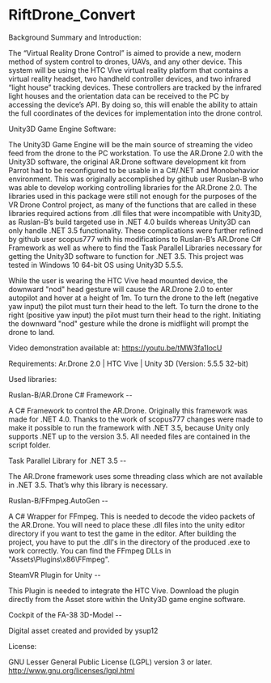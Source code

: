  # RiftDrone_Convert

Background Summary and Introduction:

   The “Virtual Reality Drone Control” is aimed to provide a new, modern method of system
control to drones, UAVs, and any other device. This system will be using the HTC Vive virtual
reality platform that contains a virtual reality headset, two handheld controller devices, and two
infrared “light house” tracking devices. These controllers are tracked by the infrared light houses
and the orientation data can be received to the PC by accessing the device’s API. By doing so,
this will enable the ability to attain the full coordinates of the devices for implementation into the
drone control.

Unity3D Game Engine Software:

   The Unity3D Game Engine will be the main source of streaming the video feed from the
drone to the PC workstation. To use the AR.Drone 2.0 with the Unity3D software, the original
AR.Drone software development kit from Parrot had to be reconfigured to be usable in a
C#/.NET and Monobehavior environment. This was originally accomplished by github user
Ruslan-B who was able to develop working controlling libraries for the AR.Drone 2.0. The
libraries used in this package were still not enough for the purposes of the VR Drone Control
project, as many of the functions that are called in these libraries required actions from .dll files
that were incompatible with Unity3D, as Ruslan-B’s build targeted use in .NET 4.0 builds
whereas Unity3D can only handle .NET 3.5 functionality. These complications were further
refined by github user scopus777 with his modifications to Ruslan-B’s AR.Drone C# Framework
as well as where to find the Task Parallel Libraries necessary for getting the Unity3D software to
function for .NET 3.5. This project was tested in Windows 10 64-bit OS using Unity3D 5.5.5.

   While the user is wearing the HTC Vive head mounted device, the downward "nod" head gesture will cause the 
AR.Drone 2.0 to enter autopilot and hover at a height of 1m. To turn the drone to the left (negative yaw input)
the pilot must turn their head to the left. To turn the drone to the right (positive yaw input)
the pilot must turn their head to the right. Initiating the downward "nod" gesture while the drone is midflight 
will prompt the drone to land.

Video demonstration available at: https://youtu.be/tMW3fa1locU

Requirements:
Ar.Drone 2.0 | 
HTC Vive | 
Unity 3D (Version: 5.5.5 32-bit)


Used libraries:

Ruslan-B/AR.Drone C# Framework --

A C# Framework to control the AR.Drone. Originally this framework was made for .NET 4.0. Thanks to the work of scopus777 changes were made to make it possible to run the framework with .NET 3.5, because Unity only supports .NET up to the version 3.5. All needed files are contained in the script folder.

Task Parallel Library for .NET 3.5 --

The AR.Drone framework uses some threading class which are not available in .NET 3.5. That’s why this library is necessary.

Ruslan-B/FFmpeg.AutoGen --

A C# Wrapper for FFmpeg. This is needed to decode the video packets of the AR.Drone. You will need to place these .dll files into the unity editor directory if you want to test the game in the editor. After building the project, you have to put the .dll's in the directory of the produced .exe to work correctly. You can find the FFmpeg DLLs in "Assets\Plugins\x86\FFmpeg".

SteamVR Plugin for Unity --

This Plugin is needed to integrate the HTC Vive. Download the plugin directly from the Asset store within the Unity3D game engine software.

Cockpit of the FA-38 3D-Model --

Digital asset created and provided by ysup12

License:

GNU Lesser General Public License (LGPL) version 3 or later.
http://www.gnu.org/licenses/lgpl.html
